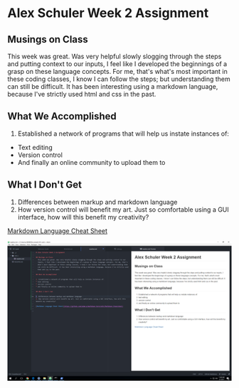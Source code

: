 # Alex Schuler Week 2 Assignment

## Musings on Class
  This week was great. Was very helpful slowly slogging through the steps and putting context to our inputs, I feel like I developed the beginnings of a grasp on these language concepts. For me, that's what's most important in these coding classes, I know I can follow the steps; but understanding them can still be difficult. It has been interesting using a markdown language, because I've strictly used html and css in the past.

## What We Accomplished

1. Established a network of programs that will help us instate instances of:
* Text editing
* Version control
* And finally an online community to upload them to

## What I Don't Get

1. Differences between markup and markdown language
2. How version control will benefit my art. Just so comfortable using a GUI interface, how will this benefit my creativity?

[Markdown Language Cheat Sheet](https://github.com/adam-p/markdown-here/wiki/Markdown-Cheatsheet)

![atomscreenshot](./atomscreen.png "atomscreenshot")
